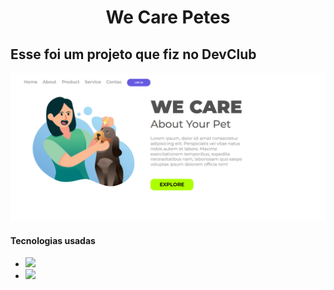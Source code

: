 <h1 align="center">We Care Petes</h1>

<h2>Esse foi um projeto que fiz no DevClub</h2>

<img src="https://github.com/Andre-DevMarques/We-Care-Pets-Projeto/blob/main/img/Site-pc.PNG?raw=true">
<h4>Tecnologias usadas</h4>
  
<ul>
  <li><img src="https://img.shields.io/badge/HTML5-E34F26?style=for-the-badge&logo=html5&logoColor=white"></li>
  <li><img src="https://img.shields.io/badge/CSS3-1572B6?style=for-the-badge&logo=css3&logoColor=white"></li>
</ul>

